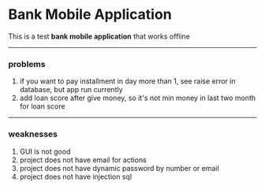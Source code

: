 # Bank Mobile Application

This is a test **bank mobile application** that works offline

---
### problems

1. if you want to pay installment in day more than 1, see raise error in database, but app run currently
2. add loan score after give money, so it's not min money in last two month for loan score

---
### weaknesses

1. GUI is not good
2. project does not have email for actions
3. project does not have dynamic password by number or email
4. project does not have injection sql
